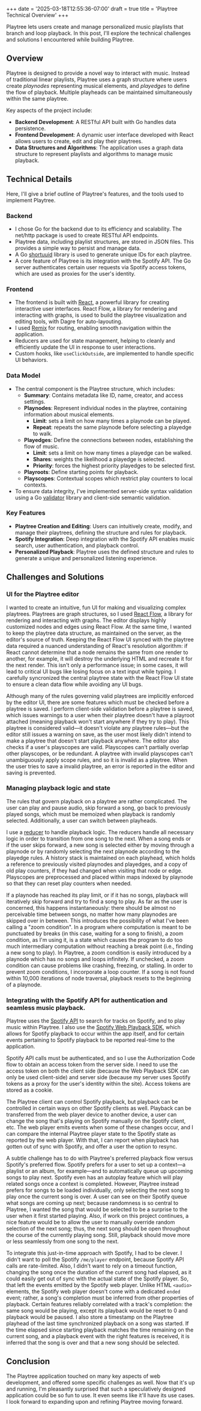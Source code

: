 +++
date = '2025-03-18T12:55:36-07:00'
draft = true
title = 'Playtree Technical Overview'
+++

Playtree lets users create and manage personalized music playlists that branch and loop playback. In this post, I'll explore the technical challenges and solutions I encountered while building Playtree.

## Overview

Playtree is designed to provide a novel way to interact with music. Instead of traditional linear playlists, Playtree uses a graph structure where users create *playnodes* representing musical elements, and *playedges* to define the flow of playback. Multiple playheads can be maintained simultaneously within the same playtree.

Key aspects of the project include:

- **Backend Development**: A RESTful API built with Go handles data persistence.
- **Frontend Development**: A dynamic user interface developed with React allows users to create, edit and play their playtrees.
- **Data Structures and Algorithms**: The application uses a graph data structure to represent playlists and algorithms to manage music playback.

## Technical Details

Here, I'll give a brief outline of Playtree's features, and the tools used to implement Playtree.

### Backend

- I chose Go for the backend due to its efficiency and scalability. The net/http package is used to create RESTful API endpoints.
- Playtree data, including playlist structures, are stored in JSON files. This provides a simple way to persist and manage data.
- A Go [shortuuid](https://github.com/lithammer/shortuuid) library is used to generate unique IDs for each playtree.
- A core feature of Playtree is its integration with the Spotify API. The Go server authenticates certain user requests via Spotify access tokens, which are used as proxies for the user's identity.

### Frontend
- The frontend is built with [React](https://react.dev/), a powerful library for creating interactive user interfaces. React Flow, a library for rendering and interacting with graphs, is used to build the playtree visualization and editing tools, with Dagre for auto-layouting.
- I used [Remix](https://remix.run/) for routing, enabling smooth navigation within the application.
- Reducers are used for state management, helping to cleanly and efficiently update the UI in response to user interactions.
- Custom hooks, like `useClickOutside`, are implemented to handle specific UI behaviors.

### Data Model

- The central component is the Playtree structure, which includes:
    - **Summary**: Contains metadata like ID, name, creator, and access settings.
    - **Playnodes**: Represent individual nodes in the playtree, containing information about musical elements.
        - **Limit**: sets a limit on how many times a playnode can be played.
        - **Repeat**: repeats the same playnode before selecting a playedge to walk.
    - **Playedges**: Define the connections between nodes, establishing the flow of music.
        - **Limit**: sets a limit on how many times a playedge can be walked.
        - **Shares**: weights the likelihood a playedge is selected.
        - **Priority**: forces the highest priority playedges to be selected first.
    - **Playroots**: Define starting points for playback.
    - **Playscopes**: Contextual scopes which restrict play counters to local contexts.
- To ensure data integrity, I've implemented server-side syntax validation using a Go [validator](https://github.com/go-playground/validator/v10) library and client-side semantic validation.

### Key Features
- **Playtree Creation and Editing**: Users can intuitively create, modify, and manage their playtrees, defining the structure and rules for playback.
- **Spotify Integration**: Deep integration with the Spotify API enables music search, user authentication, and playback control.
- **Personalized Playback**: Playtree uses the defined structure and rules to generate a unique and personalized listening experience.

## Challenges and Solutions

### UI for the Playtree editor
I wanted to create an intuitive, fun UI for making and visualizing complex playtrees. Playtrees are graph structures, so I used [React Flow](https://reactflow.dev/), a library for rendering and interacting with graphs. The editor displays highly customized nodes and edges using React Flow. At the same time, I wanted to keep the playtree data structure, as maintained on the server, as the editor's source of truth. Keeping the React Flow UI synced with the playtree data required a nuanced understanding of React's resolution algorithm: if React cannot determine that a node remains the same from one render to another, for example, it will destroy the underlying HTML and recreate it for the next render. This isn't only a performance issue; in some cases, it will lead to critical UI bugs like losing focus on a text input while typing. I carefully syncronized the central playtree state with the React Flow UI state to ensure a clean data flow while avoiding any UI bugs.

Although many of the rules governing valid playtrees are implicitly enforced by the editor UI, there are some features which must be checked before a playtree is saved. I perform client-side validation before a playtree is saved, which issues warnings to a user when their playtree doesn't have a playroot attached (meaning playback won't start anywhere if they try to play). This playtree is considered valid—it doesn't violate any playtree rules—but the editor still issues a warning on save, as the user most likely didn't intend to make a playtree that doesn't start playback anywhere. The editor also checks if a user's playscopes are valid. Playscopes can't partially overlap other playscopes, or be redundant. A playtree with invalid playscopes can't unambiguously apply scope rules, and so it is invalid as a playtree. When the user tries to save a invalid playtree, an error is reported in the editor and saving is prevented.

### Managing playback logic and state
The rules that govern playback on a playtree are rather complicated. The user can play and pause audio, skip forward a song, go back to previously played songs, which must be memoized when playback is randomly selected. Additionally, a user can switch between playheads.

I use a [reducer](https://react.dev/reference/react/useReducer) to handle playback logic. The reducers handle all necessary logic in order to transition from one song to the next. When a song ends or if the user skips forward, a new song is selected either by moving through a playnode or by randomly selecting the next playnode according to the playedge rules. A history stack is maintained on each playhead, which holds a reference to previously visited playnodes and playedges, and a copy of old play counters, if they had changed when visiting that node or edge. Playscopes are preprocessed and placed within maps indexed by playnode so that they can reset play counters when needed.

If a playnode has reached its play limit, or if it has no songs, playback will iteratively skip forward and try to find a song to play. As far as the user is concerned, this happens instantaneously: there should be almost no perceivable time between songs, no matter how many playnodes are skipped over in between. This introduces the possibility of what I've been calling a "zoom condition". In a program where computation is meant to be punctuated by breaks (in this case, waiting for a song to finish), a zoom condition, as I'm using it, is a state which causes the program to do too much intermediary computation without reaching a break point (i.e., finding a new song to play). In Playtree, a zoom condition is easily introduced by a playnode which has no songs and loops infinitely. If unchecked, a zoom condition can cause problems like crashing, freezing, or stalling. In order to prevent zoom conditions, I incorporate a loop counter. If a song is not found within 10,000 iterations of node traversal, playback resets to the beginning of a playnode.

### Integrating with the Spotify API for authentication and seamless music playback.
Playtree uses the [Spotify API](https://developer.spotify.com/documentation/web-api) to search for tracks on Spotify, and to play music within Playtree. I also use the [Spotify Web Playback SDK](https://developer.spotify.com/documentation/web-playback-sdk), which allows for Spotify playback to occur within the app itself, and for certain events pertaining to Spotify playback to be reported real-time to the application.

Spotify API calls must be authenticated, and so I use the Authorization Code flow to obtain an access token from the server side. I need to use the access token on both the client side (because the Web Playback SDK can only be used client-side) and server side (because my server uses Spotify tokens as a proxy for the user's identity within the site). Access tokens are stored as a cookie.

The Playtree client can control Spotify playback, but playback can be controlled in certain ways on other Spotify clients as well. Playback can be transferred from the web player device to another device, a user can change the song that's playing on Spotify manually on the Spotify client, etc. The web player emits events when some of these changes occur, and I can compare the internal Playtree player state to the Spotify state as reported by the web player. With that, I can report when playback has gotten out of sync with Spotify, and offer a user the option to resync.

A subtle challenge has to do with Playtree's preferred playback flow versus Spotify's preferred flow. Spotify prefers for a user to set up a context—a playlist or an album, for example—and to automatically queue up upcoming songs to play next. Spotify even has an autoplay feature which will play related songs once a context is completed. However, Playtree instead prefers for songs to be loaded individually, only selecting the next song to play once the current song is over. A user can see on their Spotify queue what songs are coming up next; because randomness is so central to Playtree, I wanted the song that would be selected to be a surprise to the user when it first started playing. Also, if work on this project continues, a nice feature would be to allow the user to manually override random selection of the next song; thus, the next song should be open throughout the course of the currently playing song. Still, playback should move more or less seamlessly from one song to the next.

To integrate this just-in-time approach with Spotify, I had to be clever. I didn't want to poll the Spotify `/me/player` endpoint, because Spotify API calls are rate-limited. Also, I didn't want to rely on a timeout function, changing the song once the duration of the current song had elapsed, as it could easily get out of sync with the actual state of the Spotify player. So, that left the events emitted by the Spotify web player. Unlike HTML `<audio>` elements, the Spotify web player doesn't come with a dedicated `ended` event; rather, a song's completion must be inferred from other properties of playback. Certain features reliably correlated with a track's completion: the same song would be playing, except its playback would be reset to 0 and playback would be paused. I also store a timestamp on the Playtree playhead of the last time synchronized playback on a song was started. If the time elapsed since starting playback matches the time remaining on the current song, and a playback event with the right features is received, it is inferred that the song is over and that a new song should be selected.

## Conclusion
The Playtree application touched on many key aspects of web development, and offered some specific challenges as well. Now that it's up and running, I'm pleasantly surprised that such a speculatively designed application could be so fun to use. It even seems like it'll have its use cases. I look forward to expanding upon and refining Playtree moving forward.
